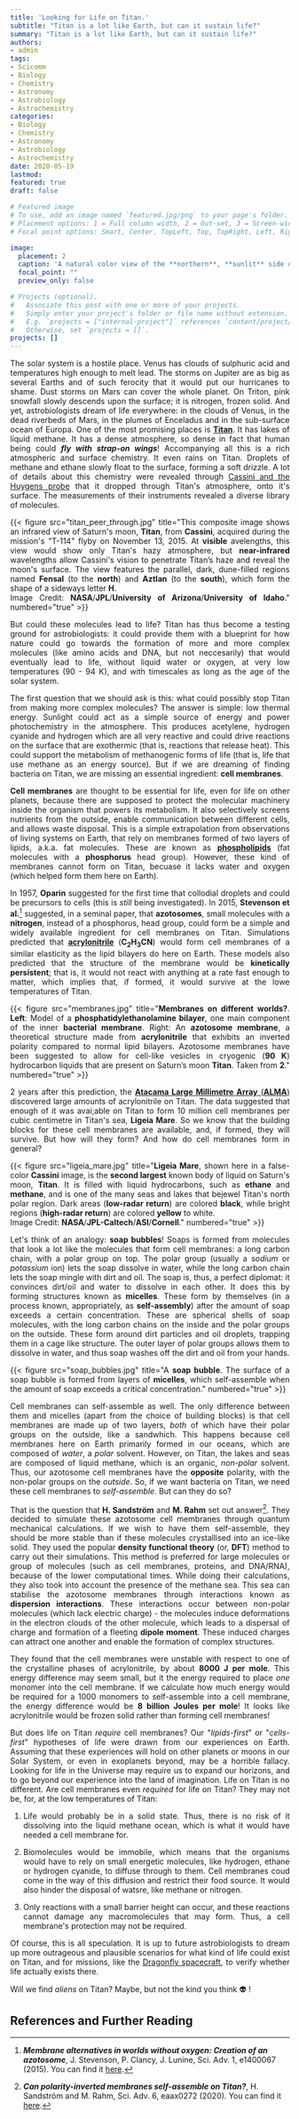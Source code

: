 ```yaml
---
title: 'Looking for Life on Titan.'
subtitle: "Titan is a lot like Earth, but can it sustain life?"
summary: "Titan is a lot like Earth, but can it sustain life?"
authors:
- admin
tags:
- Scicomm
- Biology
- Chemistry
- Astronomy
- Astrobiology
- Astrochemistry
categories:
- Biology
- Chemistry
- Astronomy
- Astrobiology
- Astrochemistry
date: 2020-05-19
lastmod:
featured: true
draft: false

# Featured image
# To use, add an image named `featured.jpg/png` to your page's folder.
# Placement options: 1 = Full column width, 2 = Out-set, 3 = Screen-width
# Focal point options: Smart, Center, TopLeft, Top, TopRight, Left, Right, BottomLeft, Bottom, BottomRight

image:
  placement: 2
  caption: 'A natural color view of the **northern**, **sunlit** side of **Titan**, constructed from images taken by the **Cassini spacecraft**. <br> Image Credit: **NASA**/**JPL-Caltech**/**Space Science Institute**'
  focal_point: ""
  preview_only: false

# Projects (optional).
#   Associate this post with one or more of your projects.
#   Simply enter your project's folder or file name without extension.
#   E.g. `projects = ["internal-project"]` references `content/project/deep-learning/index.md`.
#   Otherwise, set `projects = []`.
projects: []
---
```


<div style="text-align: justify">

The solar system is a hostile place. Venus has clouds of sulphuric acid and temperatures high enough to melt lead. The storms on Jupiter are as big as several Earths and of such ferocity that it would put our hurricanes to shame. Dust storms on Mars can cover the whole planet. On Triton, pink snowfall slowly descends upon the surface; it is nitrogen, frozen solid. And yet, astrobiologists dream of life everywhere: in the clouds of Venus, in the dead riverbeds of Mars, in the plumes of Enceladus and in the sub-surface ocean of Europa. One of the most promising places is [**Titan**](https://en.wikipedia.org/wiki/Titan_(moon)). It has lakes of liquid methane. It has a dense atmosphere, so dense in fact that human being could **_fly with strap-on wings_**! Accompanying all this is a rich atmospheric and surface chemistry. It even rains on Titan. Droplets of methane and ethane slowly float to the surface, forming a soft drizzle. A lot of details about this chemistry were revealed through [Cassini and the Huygens probe](https://en.wikipedia.org/wiki/Cassini%E2%80%93Huygens) that it dropped through Titan's atmosphere, onto it's surface. The measurements of their instruments revealed a diverse library of molecules.

{{< figure src="titan_peer_through.jpg" title="This composite image shows an infrared view of Saturn's moon, **Titan**, from **Cassini**, acquired during the mission's \"T-114\" flyby on November 13, 2015. At **visible** avelengths, this view would show only Titan's hazy atmosphere, but **near-infrared** wavelengths allow Cassini's vision to penetrate Titan’s haze and reveal the moon's surface. The view features the parallel, dark, dune-filled regions named **Fensal** (to the **north**) and **Aztlan** (to the **south**), which form the shape of a sideways letter **H**. <br> Image Credit: **NASA**/**JPL**/**University of Arizona**/**University of Idaho**." numbered="true" >}}

But could these molecules lead to life? Titan has thus become a testing ground for astrobiologists: it could provide them with a blueprint for how nature could go towards the formation of more and more complex molecules (like amino acids and DNA, but not neccesarily) that would eventually lead to life, without liquid water or oxygen, at very low temperatures (90 - 94 K), and with timescales as long as the age of the solar system.

The first question that we should ask is this: what could possibly stop Titan from making more complex molecules? The answer is simple: low thermal energy. Sunlight could act as a simple source of energy and power photochemistry in the atmosphere. This produces acetylene, hydrogen cyanide and hydrogen which are all very reactive and could drive reactions on the surface that are exothermic (that is, reactions that release heat). This could support the metabolism of methanogenic forms of life (that is, life that use methane as an energy source). But if we are dreaming of finding bacteria on Titan, we are missing an essential ingredient: **cell membranes**.

**Cell membranes** are thought to be essential for life, even for life on other planets, because there are supposed to protect the molecular machinery inside the organism that powers its metabolism. It also selectively screens nutrients from the outside, enable communication between different cells, and allows waste disposal. This is a simple extrapolation from observations of living systems on Earth, that rely on membranes formed of two layers of lipids, a.k.a. fat molecules. These are known as [**phospholipids**](https://en.wikipedia.org/wiki/Phospholipid) (fat molecules with a **phosphorus** head group). However, these kind of membranes cannot form on Titan, becuase it lacks water and oxygen (which helped form them here on Earth).

In 1957, **Oparin** suggested for the first time that collodial droplets and could be precursors to cells (this is _still_ being investigated). In 2015, **Stevenson et al.**[^1] suggested, in a seminal paper, that **azotosomes**, small molecules with a **nitrogen**, instead of a phosphorus, head group, could form be a simple and widely available ingredient for cell membranes on Titan. Simulations predicted that [**acrylonitrile**](https://en.wikipedia.org/wiki/Acrylonitrile) (**$\mathbf{C_2 H_3 CN}$**) would form cell membranes of a similar elasticity as the lipid bilayers do here on Earth. These models also predicted that the structure of the membrane would be **kinetically persistent**; that is, it would not react with anything at a rate fast enough to matter, which implies that, if formed, it would survive at the lowe temperatures of Titan.

{{< figure src="membranes.jpg" title="**Membranes on different worlds?**. **Left**: Model of a **phosphatidylethanolamine bilayer**, one main component of the inner **bacterial membrane**. Right: An **azotosome membrane**, a theoretical structure made from **acrylonitrile** that exhibits an inverted polarity compared to normal lipid bilayers. Azotosome membranes have been suggested to allow for cell-like vesicles in cryogenic (**90 K**) hydrocarbon liquids that are present on Saturn’s moon **Titan**. Taken from **2**." numbered="true" >}}

2 years after this prediction, the [**Atacama Large Millimetre Array** (**ALMA**)](https://www.almaobservatory.org/en/home/) discovered large amounts of acrylonitrile on Titan. The data suggested that enough of it was avai;able on Titan to form 10 million cell membranes per cubic centimetre in Titan's sea, **Ligeia Mare**. So we know that the building blocks for these cell membranes are available, and, if formed, they will survive. But how will they form? And how do cell membranes form in general?

{{< figure src="ligeia_mare.jpg" title="**Ligeia Mare**, shown here in a false-color **Cassini** image, is the **second largest** known body of liquid on Saturn's moon, **Titan**. It is filled with liquid hydrocarbons, such as **ethane** and **methane**, and is one of the many seas and lakes that bejewel Titan's north polar region. Dark areas (**low-radar return**) are colored **black**, while bright regions (**high-radar return**) are colored **yellow** to white. <br> Image Credit: **NASA**/**JPL-Caltech**/**ASI**/**Cornell**." numbered="true" >}}

Let's think of an analogy: **soap bubbles**! Soaps is formed from molecules that look a lot like the molecules that form cell membranes: a long carbon chain, with a polar group on top. The polar group (usually a *sodium* or *potassium* ion) lets the soap dissolve in water, while the long carbon chain lets the soap mingle with dirt and oil. The soap is, thus, a perfect diplomat: it convinces dirt/oil and water to dissolve in each other. It does this by forming structures known as **micelles**. These form by themselves (in a process known, appropriately, as **self-assembly**) after the amount of soap exceeds a certain concentration. These are spherical shells of soap molecules, with the long carbon chains on the inside and the polar groups on the outside. These form around dirt particles and oil droplets, trapping them in a cage like structure. The outer layer of polar groups allows them to dissolve in water, and thus soap washes off the dirt and oil from your hands.

{{< figure src="soap_bubbles.jpg" title="A **soap bubble**. The surface of a soap bubble is formed from layers of **micelles**, which self-assemble when the amount of soap exceeds a critical concentration." numbered="true" >}}

Cell membranes can self-assemble as well. The only difference between them and micelles (apart from the choice of building blocks) is that cell membranes are made up of two layers, _both_ of which have their polar groups on the outside, like a sandwhich. This happens because cell membranes here on Earth primarily formed in our oceans, which are composed of *water*, a *polar* solvent. However, on Titan, the lakes and seas are composed of liquid methane, which is an organic, *non-polar* solvent. Thus, our azotosome cell membranes have the **opposite** polarity, with the non-polar groups on the *outside*. So, if we want bacteria on Titan, we need these cell membranes to *self-assemble*. But can they do so?

That is the question that **H. Sandstr&ouml;m** and **M. Rahm** set out answer[^2]. They decided to simulate these azotosome cell membranes through quantum mechanical calculations. If we wish to have them self-assemble, they should be more stable than if these molecules crystallised into an ice-like solid. They used the popular **density functional theory** (or, **DFT**) method to carry out their simulations. This method is preferred for large molecules or group of molecules (such as cell membranes, proteins, and DNA/RNA), because of the lower computational times. While doing their calculations, they also took into account the presence of the methane sea. This sea can stabilise the azotosome membranes through interactions known as **dispersion interactions**. These interactions occur between non-polar molecules (which lack electric charge) - the molecules induce deformations in the electron clouds of the other molecule, which leads to a dispersal of charge and formation of a fleeting **dipole moment**. These induced charges can attract one another and enable the formation of complex structures.

They found that the cell membranes were unstable with respect to one of the crystalline phases of acrylonitrile, by about **8000 J per mole**. This energy difference may seem small, but it the energy required to place _one_ monomer into the cell membrane. If we calculate how much energy would be required for a 1000 monomers to self-assemble into a cell membrane, the energy difference would be **8 billion Joules per mole**! It looks like acrylonitrile would be frozen solid rather than forming cell membranes!

But does life on Titan *require* cell membranes? Our "*lipids-first*" or "*cells-first*" hypotheses of life were drawn from our experiences on Earth. Assuming that these experiences will hold on other planets or moons in our Solar System, or even in exoplanets beyond, may be a horrible fallacy. Looking for life in the Universe may require us to expand our horizons, and to go beyond our experience into the land of imagination. Life on Titan is no different. Are cell membranes even *required* for life on Titan? They may not be, for, at the low temperatures of Titan:

1. Life would probably be in a solid state. Thus, there is no risk of it dissolving into the liquid methane ocean, which is what it would have needed a cell membrane for.

2. Biomolecules would be immobile, which means that the organisms would have to rely on small energetic molecules, like hydrogen, ethane or hydrogen cyanide, to diffuse through to them. Cell membranes coud come in the way of this diffusion and restrict their food source. It would also hinder the disposal of watsre, like methane or nitrogen.

3. Only reactions with a small barrier height can occur, and these reactions cannot damage any macromolecules that may form. Thus, a cell membrane's protection may not be required.

Of course, this is all speculation. It is up to future astrobiologists to dream up more outrageous and plausible scenarios for what kind of life could exist on Titan, and for missions, like the [Dragonfly spacecraft](https://en.wikipedia.org/wiki/Dragonfly_(spacecraft)), to verify whether life actually exists there.

Will we find *aliens* on Titan? Maybe, but not the kind you think :alien: !

## References and Further Reading

[^1]: **_Membrane alternatives in worlds without oxygen: Creation of an azotosome_**, J. Stevenson, P. Clancy, J. Lunine, Sci. Adv. 1, e1400067 (2015). You can find it [here](https://advances.sciencemag.org/content/1/1/e1400067).
[^2]: **_Can polarity-inverted membranes self-assemble on Titan?_**, H. Sandström and M. Rahm, Sci. Adv. 6, eaax0272 (2020). You can find it [here](https://advances.sciencemag.org/content/6/4/eaax0272).

</div>
